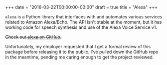 +++
date = "2016-03-22T00:00:00-00:00"
draft = true
title = "Alexa"
+++

`alexa` is a Python library that interfaces with and automates various services related to
Amazon Alexa/Echo. The API isn't stable at the moment, but it has working code for
speech synthesis and use of the Alexa Voice Service v1.

<s>Check out [alexa on GitHub](https://github.com/schlarpc/alexa).</s>

Unfortunately, my employer requested that I get a formal review of this package before releasing it
to the public. I've pulled down the GitHub repo in the meantime, pending me caring enough to get the
project reviewed.
